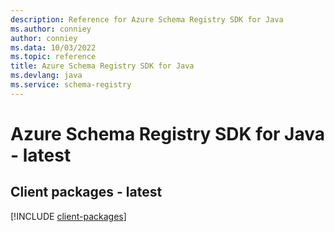 ```yaml
---
description: Reference for Azure Schema Registry SDK for Java
ms.author: conniey
author: conniey
ms.data: 10/03/2022
ms.topic: reference
title: Azure Schema Registry SDK for Java
ms.devlang: java
ms.service: schema-registry
---
```

# Azure Schema Registry SDK for Java - latest

## Client packages - latest
[!INCLUDE [client-packages](schema-registry-client-index.md)]